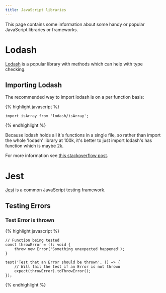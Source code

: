 ```yaml
---
title: JavaScript libraries
---
```


This page contains some information about some handy or popular JavaScript libraries or frameworks.

# Lodash

[Lodash](https://lodash.com) is a popular library with methods which can help with type checking.

## Importing Lodash

The recommended way to import lodash is on a per function basis:

{% highlight javascript %}
    
    import isArray from 'lodash/isArray';
{% endhighlight %}

Because lodash holds all it's functions in a single file, so rather than import the whole 'lodash' library at 100k, it's better to just import lodash's has function which is maybe 2k.

For more information see [this stackoverflow post](https://stackoverflow.com/questions/35250500/correct-way-to-import-lodash).

# Jest

[Jest](https://jestjs.io/en/) is a common JavaScript testing framework.

## Testing Errors

### Test Error is thrown

{% highlight javascript %}
    
    // Function being tested
    const throwError = (): void {
        throw new Error('Something unexpected happened');
    }

    test('Test that an Error should be thrown', () => {
        // Will fail the test if an Error is not thrown
        expect(throwError).toThrowError();
    });
{% endhighlight %}
